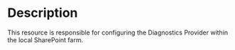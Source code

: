 # Description

This resource is responsible for configuring the Diagnostics Provider within
the local SharePoint farm.
